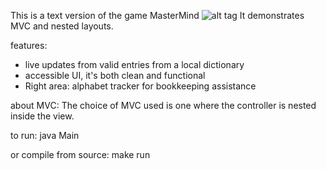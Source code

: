 This is a text version of the game MasterMind
![alt tag](https://raw.github.com/y22yin/MasterMind/master/screen.png)
It demonstrates MVC and nested layouts.

features:
- live updates from valid entries from a local dictionary
- accessible UI, it's both clean and functional
- Right area: alphabet tracker for bookkeeping assistance

about MVC:
The choice of MVC used is one where the controller is nested inside the view. 

to run:
java Main

or compile from source: make run
